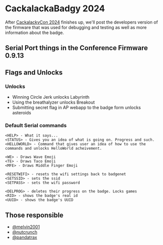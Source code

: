 # CackalackaBadgy 2024

After [CackalackyCon 2024](https://cackalackycon.org/index.html) finishes up, we'll post the developers version of the firmware that was used for debugging and testing as well as more information about the badge.

## Serial Port things in the Conference Firmware 0.9.13

## Flags and Unlocks

### Unlocks
- Winning Circle Jerk unlocks Labyrinth
- Using the breathalyzer unlocks Breakout
- Submitting secret flag in AP webapp to the badge form unlocks asteroids

### Default Serial commands
```
<HELP> - What it says...
<STATUS> - Gives you an idea of what is going on. Progress and such.
<HELLOWORLD> - Command that gives user an idea of how to use the commands and unlocks HelloWorld acheivement.

<WE> - Draws Wave Emoji
<TE> - Draws Taco Emoji
<MFE> - Draws Middle Finger Emoji

<RESETWIFI> - resets the wifi settings back to badgenet
<SETSSID> - sets the ssid
<SETPASS> - sets the wifi password

<DELPROG> - deletes their progress on the badge. Locks games
<RID> - shows the badge's real id
<UUID> - shows the badge's UUID
```

## Those responsible
* [@melvin2001](https://github.com/melvin2001)
* [@nutcrunch](https://github.com/persinac)
* [@pandatrax](https://github.com/pandatrax)
